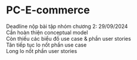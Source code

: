 # PC-E-commerce <br />
Deadline nộp bài tập nhóm chương 2: 29/09/2024  <br />
Cần hoàn thiện conceptual model  <br />
Còn thiếu các biểu đồ use case & phần user stories  <br />
Tân tiếp tục lo nốt phần use case <br />
Long lo nốt phần user stories <br /> 
